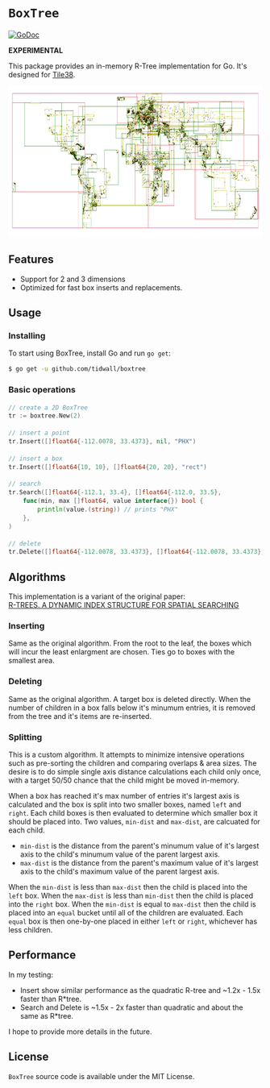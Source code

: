 # `BoxTree`

[![GoDoc](https://godoc.org/github.com/tidwall/boxtree?status.svg)](https://godoc.org/github.com/tidwall/boxtree)

**EXPERIMENTAL**

This package provides an in-memory R-Tree implementation for Go. It's designed
for [Tile38](https://github.com/tidwall/tile38).

<img src="/res/cities.png" width="784" height="300" border="0" alt="Cities">

## Features

- Support for 2 and 3 dimensions
- Optimized for fast box inserts and replacements.

## Usage

### Installing

To start using BoxTree, install Go and run `go get`:

```sh
$ go get -u github.com/tidwall/boxtree
```

### Basic operations

```go
// create a 2D BoxTree
tr := boxtree.New(2)

// insert a point
tr.Insert([]float64{-112.0078, 33.4373}, nil, "PHX")

// insert a box
tr.Insert([]float64{10, 10}, []float64{20, 20}, "rect")

// search 
tr.Search([]float64{-112.1, 33.4}, []float64{-112.0, 33.5}, 
 	func(min, max []float64, value interface{}) bool {
		println(value.(string)) // prints "PHX"
	},
)

// delete 
tr.Delete([]float64{-112.0078, 33.4373}, []float64{-112.0078, 33.4373}, "PHX")
```

## Algorithms

This implementation is a variant of the original paper:  
[R-TREES. A DYNAMIC INDEX STRUCTURE FOR SPATIAL SEARCHING](http://www-db.deis.unibo.it/courses/SI-LS/papers/Gut84.pdf)

### Inserting

Same as the original algorithm. From the root to the leaf, the boxes which will incur the least enlargment are chosen. Ties go to boxes with the smallest area.

### Deleting

Same as the original algorithm. A target box is deleted directly. When the number of children in a box falls below it's minumum entries, it is removed from the tree and it's items are re-inserted.

### Splitting

This is a custom algorithm.
It attempts to minimize intensive operations such as pre-sorting the children and comparing overlaps & area sizes.
The desire is to do simple single axis distance calculations each child only once, with a target 50/50 chance that the child might be moved in-memory.

When a box has reached it's max number of entries it's largest axis is calculated and the box is split into two smaller boxes, named `left` and `right`.
Each child boxes is then evaluated to determine which smaller box it should be placed into.
Two values, `min-dist` and `max-dist`, are calcuated for each child. 

- `min-dist` is the distance from the parent's minumum value of it's largest axis to the child's minumum value of the parent largest axis.
- `max-dist` is the distance from the parent's maximum value of it's largest axis to the child's maximum value of the parent largest axis.

When the `min-dist` is less than `max-dist` then the child is placed into the `left` box. 
When the `max-dist` is less than `min-dist` then the child is placed into the `right` box. 
When the `min-dist` is equal to `max-dist` then the child is placed into an `equal` bucket until all of the children are evaluated.
Each `equal` box is then one-by-one placed in either `left` or `right`, whichever has less children.


## Performance

In my testing:

- Insert show similar performance as the quadratic R-tree and ~1.2x - 1.5x faster than R*tree. 
- Search and Delete is ~1.5x - 2x faster than quadratic and about the same as R*tree.

I hope to provide more details in the future.

## License

`BoxTree` source code is available under the MIT License.

